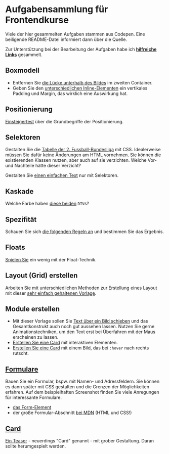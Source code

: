# Aufgabensammlung für Frontendkurse

Viele der hier gesammelten Aufgaben stammen aus Codepen. Eine beiligende README-Datei informiert dann über die Quelle.

Zur Unterstützung bei der Bearbeitung der Aufgaben habe ich **[hilfreiche Links](hilfreiche-links.md)** gesammelt. 

## Boxmodell

- Entfernen Sie [die Lücke unterhalb des Bildes](Boxmodell/textunterlaenge-und-bilder) im zweiten Container.
- Geben Sie den [unterschiedlichen Inline-Elementen](Boxmodell/zeilenboxen-und-display-eigenschaft) ein vertikales Padding und Margin, das wirklich eine Auswirkung hat.

## Positionierung

[Einsteigertest](Positionierung/test-positionierung) über die Grundbegriffe der Positionierung.

## Selektoren

Gestalten Sie die [Tabelle der 2. Fussball-Bundesliga](Selektoren/bundesliga-tabelle) mit CSS. Idealerweise müssen Sie dafür keine Änderungen am HTML vornehmen. Sie können die existierenden Klassen nutzen, aber auch auf sie verzichten. 
Welche Vor- und Nachteile hätte dieser Verzicht?

Gestalten Sie [einen einfachen Text](Selektoren/text-mit-selektoren-gestalten/) nur mit Selektoren.

## Kaskade

Welche Farbe haben [diese beiden](Kaskade/README.md) `DIV`s?

## Spezifität

Schauen Sie sich [die folgenden Regeln an](Spezifitaet/README.md) und bestimmen Sie das Ergebnis.

## Floats

[Spielen Sie](Floats/floating/) ein wenig mit der Float-Technik. 

## Layout (Grid) erstellen

Arbeiten Sie mit unterschiedlichen Methoden zur Erstellung eines Layout mit dieser [sehr einfach gehaltenen Vorlage](Layout-erstellen/ein-einfaches-grid-bauen).

## Module erstellen

- Mit dieser Vorlage sollen Sie [Text über ein Bild schieben](Module-erstellen/texte-ueber-bilder-schieben) und das Gesamtkonstrukt auch noch gut aussehen lassen. Nutzen Sie gerne Animationstechniken, um den Text erst bei Überfahren mit der Maus erscheinen zu lassen. 
- [Erstellen Sie eine Card](Module-erstellen/cards-1)  mit interaktiven Elementen.
- [Erstellen Sie eine Card](Module-erstellen/cards-2)  mit einem Bild, das bei `:hover` nach rechts rutscht.

## [Formulare](Formulare/README.md)

Bauen Sie ein Formular, bspw. mit Namen- und Adressfeldern. Sie können es dann später mit CSS gestalten und die Grenzen der Möglichkeiten erfahren. Auf dem beispielhaften Screenshot finden Sie viele Anregungen für interessante Formulare.

* [das Form-Element](https://devdocs.io/html/element/form)
* der große Formular-Abschnitt [bei MDN](https://developer.mozilla.org/de/docs/Learn/Forms) (HTML und CSS!)

## [Card](Card/card.html)

[Ein Teaser](Card/card.html) - neuerdings "Card" genannt - mit grober Gestaltung. Daran sollte herumgespielt werden.

